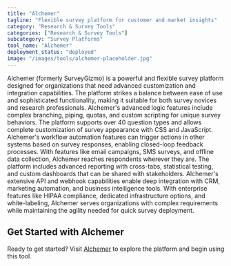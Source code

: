 ```yaml
---
title: "Alchemer"
tagline: "Flexible survey platform for customer and market insights"
category: "Research & Survey Tools"
categories: ["Research & Survey Tools"]
subcategory: "Survey Platforms"
tool_name: "Alchemer"
deployment_status: "deployed"
image: "/images/tools/alchemer-placeholder.jpg"
---
```

Alchemer (formerly SurveyGizmo) is a powerful and flexible survey platform designed for organizations that need advanced customization and integration capabilities. The platform strikes a balance between ease of use and sophisticated functionality, making it suitable for both survey novices and research professionals. Alchemer's advanced logic features include complex branching, piping, quotas, and custom scripting for unique survey behaviors. The platform supports over 40 question types and allows complete customization of survey appearance with CSS and JavaScript. Alchemer's workflow automation features can trigger actions in other systems based on survey responses, enabling closed-loop feedback processes. With features like email campaigns, SMS surveys, and offline data collection, Alchemer reaches respondents wherever they are. The platform includes advanced reporting with cross-tabs, statistical testing, and custom dashboards that can be shared with stakeholders. Alchemer's extensive API and webhook capabilities enable deep integration with CRM, marketing automation, and business intelligence tools. With enterprise features like HIPAA compliance, dedicated infrastructure options, and white-labeling, Alchemer serves organizations with complex requirements while maintaining the agility needed for quick survey deployment.
## Get Started with Alchemer

Ready to get started? Visit [Alchemer](https://alchemer.com) to explore the platform and begin using this tool.
